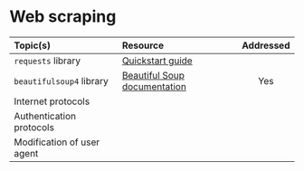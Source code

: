 # Web scraping

| Topic(s) | Resource | Addressed |
| :------- | :------- | :-------: |
| `requests` library | [Quickstart guide](http://docs.python-requests.org/en/master/user/quickstart/) |
| `beautifulsoup4` library | [Beautiful Soup documentation](https://www.crummy.com/software/BeautifulSoup/bs4/doc/) | Yes |
| Internet protocols
| Authentication protocols |
| Modification of user agent |
